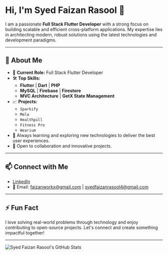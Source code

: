 # Hi, I'm Syed Faizan Rasool 👋

I am a passionate **Full Stack Flutter Developer** with a strong focus on building scalable and efficient cross-platform applications. My expertise lies in architecting modern, robust solutions using the latest technologies and development paradigms.

---

## 🚀 About Me

- 💼 **Current Role:** Full Stack Flutter Developer
- 🛠 **Top Skills:**  
  - **Flutter** | **Dart** | **PHP**  
  - **MySQL** | **Firebase** | **Firestore**  
  - **MVC Architecture** | **GetX State Management**
- 📈 **Projects:**  
  - `Sparkify`  
  - `Mela`  
  - `Healthpill`  
  - `Fitness Pro`  
  - `Wearium`
- 🌱 Always learning and exploring new technologies to deliver the best user experiences.
- 🤝 Open to collaboration and innovative projects.

---

## 📫 Connect with Me

- [LinkedIn](www.linkedin.com/in/syed-faizan-rasool/)
- 📧 Email: [faizanworkx@gmail.com](mailto:faizanworkx@gmail.com) | [syedfaizanrasool4@gmail.com](mailto:syedfaizanrasool4@gmail.com)

---

## ⚡ Fun Fact

I love solving real-world problems through technology and enjoy contributing to open-source projects. Let's connect and create something impactful together!

---

![Syed Faizan Rasool's GitHub Stats](https://github-readme-stats.vercel.app/api?username=syed-faizan-rasool&show_icons=true&theme=radical)
